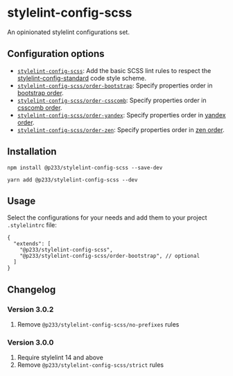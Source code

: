 # stylelint-config-scss

An opinionated stylelint configurations set.

## Configuration options

- [`stylelint-config-scss`](index.js): Add the basic SCSS lint rules to respect the [stylelint-config-standard](https://github.com/stylelint/stylelint-config-standard) code style scheme.
- [`stylelint-config-scss/order-bootstrap`](./order-bootstrap.js): Specify properties order in [bootstrap order](https://github.com/twbs/bootstrap/blob/v4-dev/.stylelintrc).
- [`stylelint-config-scss/order-csscomb`](./order-csscomb.js): Specify properties order in [csscomb order](https://github.com/csscomb/csscomb.js/blob/dev/config/csscomb.json).
- [`stylelint-config-scss/order-yandex`](./order-yandex.js): Specify properties order in [yandex order](https://github.com/csscomb/csscomb.js/blob/dev/config/yandex.json).
- [`stylelint-config-scss/order-zen`](./order-zen.js): Specify properties order in [zen order](https://github.com/csscomb/csscomb.js/blob/dev/config/zen.json).

## Installation

```
npm install @p233/stylelint-config-scss --save-dev
```

```
yarn add @p233/stylelint-config-scss --dev
```

## Usage

Select the configurations for your needs and add them to your project `.stylelintrc` file:

```
{
  "extends": [
    "@p233/stylelint-config-scss",
    "@p233/stylelint-config-scss/order-bootstrap", // optional
  ]
}
```

## Changelog

### Version 3.0.2

1. Remove `@p233/stylelint-config-scss/no-prefixes` rules

### Version 3.0.0

1. Require stylelint 14 and above
2. Remove `@p233/stylelint-config-scss/strict` rules
